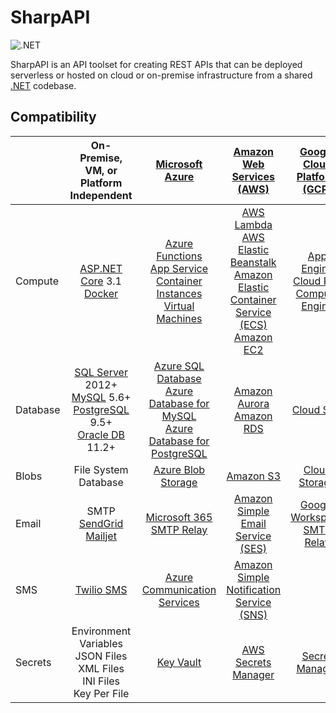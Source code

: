 # SharpAPI

![.NET](https://github.com/jonathanpotts/SharpAPI/workflows/.NET/badge.svg)

SharpAPI is an API toolset for creating REST APIs that can be deployed serverless or hosted on cloud or on-premise infrastructure from a shared [.NET](https://dot.net/) codebase.

## Compatibility

|  | On-Premise, VM, or Platform Independent | [Microsoft Azure](https://azure.microsoft.com/) | [Amazon Web Services (AWS)](https://aws.amazon.com/) | [Google Cloud Platform (GCP)](https://cloud.google.com/) |
| :- | :-: | :-: | :-: | :-: |
| Compute | [ASP.NET Core](https://dotnet.microsoft.com/apps/aspnet/) 3.1 <br> [Docker](https://www.docker.com/) | [Azure Functions](https://azure.microsoft.com/services/functions/) <br> [App Service](https://azure.microsoft.com/services/app-service/) <br> [Container Instances](https://azure.microsoft.com/services/container-instances/) <br> [Virtual Machines](https://azure.microsoft.com/services/virtual-machines/) | [AWS Lambda](https://aws.amazon.com/lambda/) <br> [AWS Elastic Beanstalk](https://aws.amazon.com/elasticbeanstalk/) <br> [Amazon Elastic Container Service (ECS)](https://aws.amazon.com/ecs/) <br> [Amazon EC2](https://aws.amazon.com/ec2/) | [App Engine](https://cloud.google.com/appengine/) <br> [Cloud Run](https://cloud.google.com/run/) <br> [Compute Engine](https://cloud.google.com/compute/) |
| Database | [SQL Server](https://www.microsoft.com/sql-server/) 2012+ <br> [MySQL](https://www.mysql.com/) 5.6+ <br> [PostgreSQL](https://www.postgresql.org/) 9.5+ <br> [Oracle DB](https://www.oracle.com/database/) 11.2+ | [Azure SQL Database](https://azure.microsoft.com/services/sql-database/) <br> [Azure Database for MySQL](https://azure.microsoft.com/services/mysql/) <br> [Azure Database for PostgreSQL](https://azure.microsoft.com/services/postgresql/) <br>  | [Amazon Aurora](https://aws.amazon.com/rds/aurora/) <br> [Amazon RDS](https://aws.amazon.com/rds/) | [Cloud SQL](https://cloud.google.com/sql/) |
| Blobs | File System <br> Database | [Azure Blob Storage](https://azure.microsoft.com/en-us/services/storage/blobs/) | [Amazon S3](https://aws.amazon.com/s3/) | [Cloud Storage](https://cloud.google.com/storage/) |
| Email | SMTP <br> [SendGrid](https://sendgrid.com/) <br> [Mailjet](https://www.mailjet.com/) | [Microsoft 365 SMTP Relay](https://docs.microsoft.com/en-us/exchange/mail-flow-best-practices/how-to-set-up-a-multifunction-device-or-application-to-send-email-using-microsoft-365-or-office-365/) | [Amazon Simple Email Service (SES)](https://aws.amazon.com/ses/) | [Google Workspace SMTP Relay](https://support.google.com/a/answer/2956491/) |
| SMS | [Twilio SMS](https://www.twilio.com/sms/) | [Azure Communication Services](https://azure.microsoft.com/en-us/services/communication-services/) | [Amazon Simple Notification Service (SNS)](https://aws.amazon.com/sns/) |  |
| Secrets | Environment Variables <br> JSON Files <br> XML Files <br> INI Files <br> Key Per File | [Key Vault](https://azure.microsoft.com/services/key-vault/) | [AWS Secrets Manager](https://aws.amazon.com/secrets-manager/) | [Secret Manager](https://cloud.google.com/secret-manager/) |
